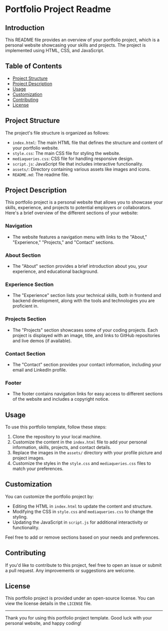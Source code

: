 # Portfolio Project Readme

## Introduction

This README file provides an overview of your portfolio project, which is a personal website showcasing your skills and projects. The project is implemented using HTML, CSS, and JavaScript.

## Table of Contents

- [Project Structure](#project-structure)
- [Project Description](#project-description)
- [Usage](#usage)
- [Customization](#customization)
- [Contributing](#contributing)
- [License](#license)

## Project Structure

The project's file structure is organized as follows:

- `index.html`: The main HTML file that defines the structure and content of your portfolio website.
- `style.css`: The main CSS file for styling the website.
- `mediaqueries.css`: CSS file for handling responsive design.
- `script.js`: JavaScript file that includes interactive functionality.
- `assets/`: Directory containing various assets like images and icons.
- `README.md`: The readme file.

## Project Description

This portfolio project is a personal website that allows you to showcase your skills, experience, and projects to potential employers or collaborators. Here's a brief overview of the different sections of your website:

### Navigation

- The website features a navigation menu with links to the "About," "Experience," "Projects," and "Contact" sections.

### About Section

- The "About" section provides a brief introduction about you, your experience, and educational background.

### Experience Section

- The "Experience" section lists your technical skills, both in frontend and backend development, along with the tools and technologies you are proficient in.

### Projects Section

- The "Projects" section showcases some of your coding projects. Each project is displayed with an image, title, and links to GitHub repositories and live demos (if available).

### Contact Section

- The "Contact" section provides your contact information, including your email and LinkedIn profile.

### Footer

- The footer contains navigation links for easy access to different sections of the website and includes a copyright notice.

## Usage

To use this portfolio template, follow these steps:

1. Clone the repository to your local machine.
2. Customize the content in the `index.html` file to add your personal information, skills, projects, and contact details.
3. Replace the images in the `assets/` directory with your profile picture and project images.
4. Customize the styles in the `style.css` and `mediaqueries.css` files to match your preferences.

## Customization

You can customize the portfolio project by:

- Editing the HTML in `index.html` to update the content and structure.
- Modifying the CSS in `style.css` and `mediaqueries.css` to change the styling.
- Updating the JavaScript in `script.js` for additional interactivity or functionality.

Feel free to add or remove sections based on your needs and preferences.

## Contributing

If you'd like to contribute to this project, feel free to open an issue or submit a pull request. Any improvements or suggestions are welcome.

## License

This portfolio project is provided under an open-source license. You can view the license details in the `LICENSE` file.

---

Thank you for using this portfolio project template. Good luck with your personal website, and happy coding!
